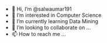 - 👋 Hi, I’m @salwaumar191
- 👀 I’m interested in Computer Science
- 🌱 I’m currently learning Data Mining
- 💞️ I’m looking to collaborate on ...
- 📫 How to reach me ...

<!---
salwaumar191/salwaumar191 is a ✨ special ✨ repository because its `README.md` (this file) appears on your GitHub profile.
You can click the Preview link to take a look at your changes.
--->
